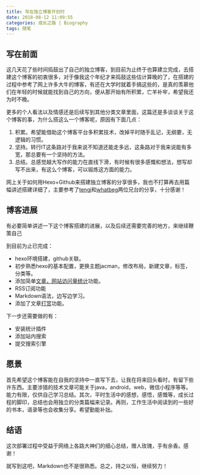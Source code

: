 ```yaml
---
title: 写在独立博客开创时
date: 2018-08-12 11:09:55
categories: 成长之路 | Biography
tags: 随笔
---
```


## 写在前面

这几天花了些时间捣鼓出了自己的独立博客，到目前为止终于也算建立完成，去搭建这个博客的初衷很多，对于像我这个年纪才来捣鼓这些估计算晚的了，在搭建的过程中参考了网上许多大牛的博客，有还在大学时就着手搞这些的，是真的羡慕他们在年轻的时候就能找到自己的方向，便从那开始有所积累，亡羊补牢，希望我还为时不晚。

更多的个人看法以及情感还是后续写到其他分类文章里面，这篇还是多谈谈关于这个博客的事，为什么搭这么一个博客呢，原因有下面几点：

1. 积累。希望能借助这个博客平台多积累技术，改掉平时随手乱记，无纲要，无逻辑的习惯。</br>
2. 坚持。转行IT这条路对于我来说不知道还能走多远，这条路对于我来说能有多宽，那总要有一个坚持的方法。</br>
3. 总结。总感觉越大写作的能力在直线下滑，有时候有很多感慨和想法，想写却写不出来，有这么个博客，可以锻炼这方面的能力。</br>

网上关于如何用Hexo+Github来搭建独立博客的分享很多，我也不打算再去用篇幅讲述搭建详细了，主要参考了[tengj](http://tengj.top/)和[whatbeg](https://whatbeg.com/)两位兄台的分享，十分感谢！

## 博客进展

有必要简单讲述一下这个博客搭建的进展，以及后续还需要完善的地方，来继续鞭策自己

到目前为止已完成：

- hexo环境搭建，github关联。
- 初步熟悉hexo的基本配置，更换主题jacman，修改布局，新建文章，标签，分类等。
- 添加简单[文章，网站访问量统计](http://busuanzi.ibruce.info/)功能。
- RSS订阅功能
- Markdown语法，边写边学习。
- 添加了文章[打赏](https://whatbeg.com/2016/05/18/hexo-donate.html)功能。

下一步还需要做的有：

- 安装统计插件
- 添加站内搜索
- 提交搜索引擎

## 愿景
首先希望这个博客能在自我的坚持中一直写下去，让我在将来回头看时，有留下些许东西。主要涉猎的技术文章可能关于java，android，web，微信小程序等等。能力有限，仅供自己学习总结。其次，平时生活中的感想，感悟，感慨等，成长过程的脚印，总结也会用独立的分类篇幅来记录。再则，工作生活中阅读到的一些好的书本，语录等也会收集分享。希望勤能补拙。


## 结语

这次部署过程中受益于网络上各路大神们的细心总结，赠人玫瑰，手有余香。感谢！

就写到这吧，Markdown也不是很熟悉。总之，持之以恒，继续努力！